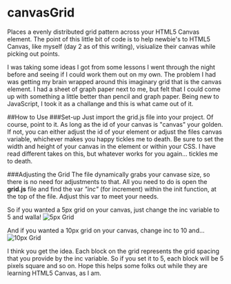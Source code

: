 canvasGrid
==========

Places a evenly distributed grid pattern across your HTML5 Canvas element. The point of this little bit of code is to help newbie's to HTML5 Canvas, like myself (day 2 as of this writing), visiualize their canvas while picking out points. 

I was taking some ideas I got from some lessons I went through the night before and seeing if I could work them out on my own. The problem I had was getting my brain wrapped around this imaginary grid that is the canvas element. I had a sheet of graph paper next to me, but felt that I could come up with something a little better than pencil and graph paper. Being new to JavaScript, I took it as a challange and this is what came out of it.

##How to Use
###Set-up
Just import the grid.js file into your project. Of course, point to it. As long as the id of your canvas is "canvas" your golden. If not, you can either adjust the id of your element or adjust the files canvas variable, whichever makes you happy tickles me to death. Be sure to set the width and height of your canvas in the element or within your CSS. I have read different takes on this, but whatever works for you again... tickles me to death. 

###Adjusting the Grid
The file dynamically grabs your canvase size, so there is no need for adjustments to that. All you need to do is open the **grid.js** file and find the var *"inc"* (for increment) within the init function, at the top of the file. Adjust this var to meet your needs.

So if you wanted a 5px grid on your canvas, just change the inc variable to 5 and walla! 
![5px Grid](https://lh4.googleusercontent.com/-1LcHfAl5rzA/USqilSKscbI/AAAAAAAACDc/gnwbIfbX0k0/w904-h428-o-k/5pixel.PNG "5px Grid on Canvas")

And if you wanted a 10px grid on your canvas, change inc to 10 and...
![10px Grid](https://lh3.googleusercontent.com/-HGWLgSdSQC4/USqiks4qbMI/AAAAAAAACDM/EIPokXwpV-M/w839-h395-o-k/10pixel.PNG "10px Grid on Canvas")

I think you get the idea. Each block on the grid represents the grid spacing that you provide by the inc variable. So if you set it to 5, each block will be 5 pixels square and so on. Hope this helps some folks out while they are learning HTML5 Canvas, as I am. 
